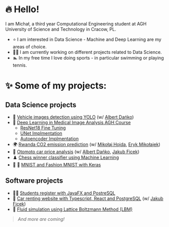 # :fire: Hello! 

I am Michał, a third year Computational Engineering student at AGH University of Science and Technology in Cracow, PL.

- :star: I am interested in Data Science - Machine and Deep Learning are my areas of choice.
- :technologist: I am currently working on different projects related to Data Science.
- :swimmer: In my free time I love doing sports - in particular swimming or playing tennis.

# :sparkles: Some of my projects:

## **Data Science projects**
- :car: [Vehicle images detection using YOLO](https://github.com/michaljurzak1/Vehicle-Images-Detection) (w/ [Albert Dańko](https://github.com/Dankosztaw))
- :pill: [Deep Learning in Medical Image Analysis AGH Course](https://github.com/michaljurzak1/Deep-Learning-In-Medical-Image-Analysis)
  - [ResNet18 Fine Tuning](https://github.com/michaljurzak1/Deep-Learning-In-Medical-Image-Analysis/blob/main/lab5/readme.md)
  - [UNet Implmentation](https://github.com/michaljurzak1/Deep-Learning-In-Medical-Image-Analysis/blob/main/lab6/readme.md)
  - [Autoencoder Implmentation](https://github.com/michaljurzak1/Deep-Learning-In-Medical-Image-Analysis/blob/main/lab8/readme.md)
- :earth_africa: [Rwanda CO2 emission prediction]() (w/ [Mikołaj Hojda](https://github.com/mikolajhojda), [Eryk Mikołajek](https://github.com/ErykMikolajek))
- :blue_car: [Otomoto car price analysis](https://github.com/michaljurzak1/kaggle_notebooks/blob/main/car_assessment_otomoto.ipynb) (w/ [Albert Dańko](https://github.com/Dankosztaw), [Jakub Ficek](https://github.com/JakubFicek))
- :chess_pawn: [Chess winner classifier using Machine Learning](https://github.com/michaljurzak1/kaggle_notebooks/blob/main/chess-winner-classifier.ipynb)
- :1234: :tshirt: [MNIST and Fashion MNIST with Keras](https://github.com/michaljurzak1/ML-learning-repository)

## **Software projects**
- :student: [Students register with JavaFX and PostreSQL](https://github.com/michaljurzak1/students_register)
- :red_car: [Car renting website with Typescript, React and PostgreSQL](https://github.com/JakubFicek/wyp-samochodow) (w/ [Jakub Ficek](https://github.com/JakubFicek))
- :ocean: [Fluid simulation using Lattice Boltzmann Method (LBM)](https://github.com/michaljurzak1/LBM-fluid-python)


> *And more are coming!*
